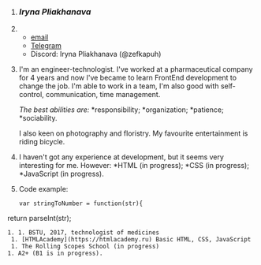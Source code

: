 1. ### *Iryna Pliakhanava*
1. * [email](irkapuh@gmail.com)
   * [Telegram](t.me/plushaaaaa)
   * Discord: Iryna Pliakhanava (@zefkapuh)
1. I'm an engineer-technologist. I've worked at a pharmaceutical company for 4 years and now I've became to learn FrontEnd development to change the job.
   I'm able to work in a team, I'm also good with self-control, communication, time management. 
   
   *The best abilities are:*
   *responsibility;
   *organization;
   *patience;
   *sociability.

   I also keen on photography and floristry. My favourite entertainment is riding bicycle.
1. I haven't got any experience at development, but it seems very interesting for me.
   However:
   *HTML (in progress);
   *CSS (in progress);
   *JavaScript (in progress).
1. Code example:
   ```
   var stringToNumber = function(str){
  return parseInt(str);
  ```
1. 1. BSTU, 2017, technologist of medicines
   1. [HTMLAcademy](https://htmlacademy.ru) Basic HTML, CSS, JavaScript
   1. The Rolling Scopes School (in progress)
1. A2+ (B1 is in progress).
